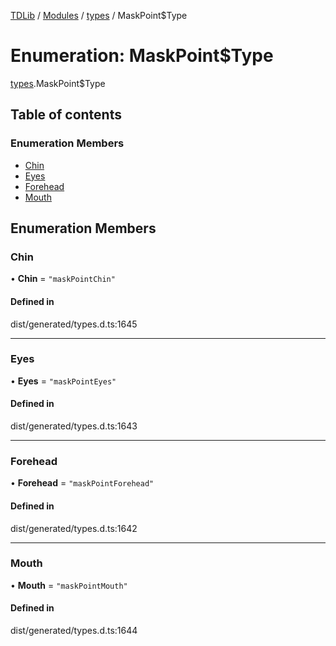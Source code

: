 [TDLib](../README.md) / [Modules](../modules.md) / [types](../modules/types.md) / MaskPoint$Type

# Enumeration: MaskPoint$Type

[types](../modules/types.md).MaskPoint$Type

## Table of contents

### Enumeration Members

- [Chin](types.MaskPoint_Type.md#chin)
- [Eyes](types.MaskPoint_Type.md#eyes)
- [Forehead](types.MaskPoint_Type.md#forehead)
- [Mouth](types.MaskPoint_Type.md#mouth)

## Enumeration Members

### Chin

• **Chin** = ``"maskPointChin"``

#### Defined in

dist/generated/types.d.ts:1645

___

### Eyes

• **Eyes** = ``"maskPointEyes"``

#### Defined in

dist/generated/types.d.ts:1643

___

### Forehead

• **Forehead** = ``"maskPointForehead"``

#### Defined in

dist/generated/types.d.ts:1642

___

### Mouth

• **Mouth** = ``"maskPointMouth"``

#### Defined in

dist/generated/types.d.ts:1644
